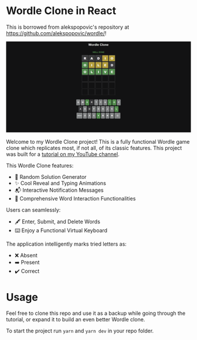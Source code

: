# Wordle Clone in React

This is borrowed from alekspopovic's repository at https://github.com/alekspopovic/wordle/!

![Wordle Clone](src/assets/wordleBg.png)

Welcome to my Wordle Clone project! This is a fully functional Wordle game clone which replicates most, if not all, of its classic features. This project was built for a [tutorial on my YouTube channel](https://youtu.be/YmRS04CLarY).

This Wordle Clone features:

- 🎲 Random Solution Generator
- ✨ Cool Reveal and Typing Animations
- 📬 Interactive Notification Messages
- 🧩 Comprehensive Word Interaction Functionalities

Users can seamlessly:

- 🖋 Enter, Submit, and Delete Words
- ⌨️ Enjoy a Functional Virtual Keyboard

The application intelligently marks tried letters as:

- ❌ Absent
- ➡️ Present
- ✔️ Correct

# Usage

Feel free to clone this repo and use it as a backup while going through the tutorial, or expand it to build an even better Wordle clone.

To start the project run `yarn` and `yarn dev` in your repo folder.

